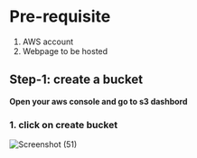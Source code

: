 # Pre-requisite

1. AWS account
2. Webpage to be hosted


## Step-1: create a bucket

**Open your aws console and go to s3 dashbord**

### 1. click on create bucket

![Screenshot (51)](https://github.com/user-attachments/assets/5314653b-4951-4851-b585-035fb67cb486)


